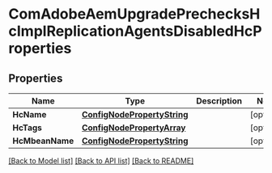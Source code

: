 # ComAdobeAemUpgradePrechecksHcImplReplicationAgentsDisabledHcProperties

## Properties
Name | Type | Description | Notes
------------ | ------------- | ------------- | -------------
**HcName** | [**ConfigNodePropertyString**](configNodePropertyString.md) |  | [optional] 
**HcTags** | [**ConfigNodePropertyArray**](configNodePropertyArray.md) |  | [optional] 
**HcMbeanName** | [**ConfigNodePropertyString**](configNodePropertyString.md) |  | [optional] 

[[Back to Model list]](../README.md#documentation-for-models) [[Back to API list]](../README.md#documentation-for-api-endpoints) [[Back to README]](../README.md)


